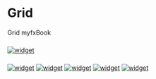 # Grid
Grid myfxBook

###

<a href="https://www.myfxbook.com/members/gilles96/mt5-7189392/10630812"><img alt="widget" src="https://widgets.myfxbook.com/systems-custom-widget?uid=2383737&width=1500&height=500&titles=12&showAllSystems=true&bgColor=ffffff&gridColor=bdbdbd&fontColor=525252&chartbgc=ffffff"/></a>

###

<a href="https://www.myfxbook.com/members/gilles96/mt5-7189392/10630812"><img alt="widget" src="https://widgets.myfxbook.com/widgets/10630812/large.jpg"/></a>  <a href="https://www.myfxbook.com/members/gilles96/mt5-7189197/10630814"><img alt="widget" src="https://widgets.myfxbook.com/widgets/10630814/large.jpg"/></a>  <a href="https://www.myfxbook.com/members/gilles96/mt5-7189206/10630816"><img alt="widget" src="https://widgets.myfxbook.com/widgets/10630816/large.jpg"/></a>  <a href="https://www.myfxbook.com/members/gilles96/mt5-7189236/10630817"><img alt="widget" src="https://widgets.myfxbook.com/widgets/10630817/large.jpg"/></a>  <a href="https://www.myfxbook.com/members/gilles96/mt5-7189233/10630821"><img alt="widget" src="https://widgets.myfxbook.com/widgets/10630821/large.jpg"/></a>  

###
